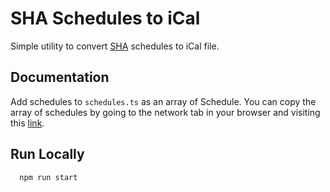 # SHA Schedules to iCal

Simple utility to convert [SHA](https://www.saskhealthauthority.ca/) schedules to iCal file.

## Documentation

Add schedules to `schedules.ts` as an array of Schedule. You can copy the array of schedules by going to the network tab in your browser and visiting this [link](https://sask.staffscheduling.ca/api/v1/schedule-calendar/me).

## Run Locally

```bash
  npm run start
```
